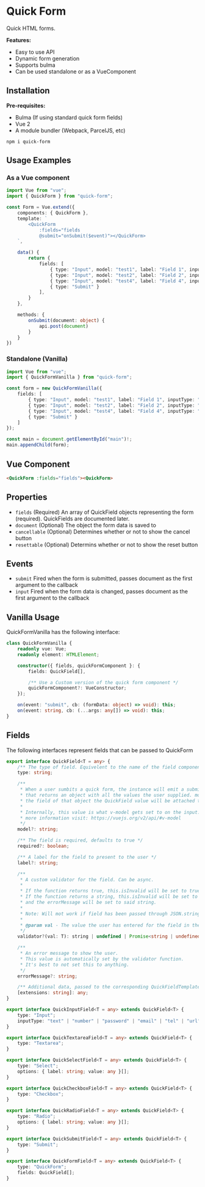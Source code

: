# Quick Form

Quick HTML forms.

**Features:**

- Easy to use API
- Dynamic form generation
- Supports bulma
- Can be used standalone or as a VueComponent

## Installation

**Pre-requisites:**

- Bulma (If using standard quick form fields)
- Vue 2
- A module bundler (Webpack, ParcelJS, etc)

`npm i quick-form`

## Usage Examples

### As a Vue component

```typescript
import Vue from "vue";
import { QuickForm } from "quick-form";

const Form = Vue.extend({
    components: { QuickForm },
    template: `
        <QuickForm
            :fields="fields
            @submit="onSubmit($event)"></QuickForm>
    `,

    data() {
        return {
            fields: [
                { type: "Input", model: "test1", label: "Field 1", inputType: "text" },
                { type: "Input", model: "test2", label: "Field 2", inputType: "text" },
                { type: "Input", model: "test4", label: "Field 4", inputType: "number" },
                { type: "Submit" }
            ],
        }
    },

    methods: {
        onSubmit(document: object) {
            api.post(document)
        }
    }
})
```

### Standalone (Vanilla)

```typescript
import Vue from "vue";
import { QuickFormVanilla } from "quick-form";

const form = new QuickFormVanilla({
    fields: [
        { type: "Input", model: "test1", label: "Field 1", inputType: "text" },
        { type: "Input", model: "test2", label: "Field 2", inputType: "text" },
        { type: "Input", model: "test4", label: "Field 4", inputType: "number" },
        { type: "Submit" }
    ]
});

const main = document.getElementById("main")!;
main.appendChild(form);
```

## Vue Component

```html
<QuickForm :fields="fields"><QuickForm>
```

## Properties

- `fields` (Required) An array of QuickField objects representing the form (required). QuickFields are documented later.
- `document` (Optional) The object the form data is saved to
- `cancellable` (Optional) Determines whether or not to show the cancel button
- `resettable` (Optional) Determins whether or not to show the reset button

## Events

- `submit` Fired when the form is submitted, passes document as the first argument to the callback
- `input` Fired when the form data is changed, passes document as the first argument to the callback

## Vanilla Usage

QuickFormVanilla has the following interface:

```typescript
class QuickFormVanilla {
    readonly vue: Vue;
    readonly element: HTMLElement;

    constructor({ fields, quickFormComponent }: {
        fields: QuickField[],

        /** Use a Custom version of the quick form component */
        quickFormComponent?: VueConstructor;
    });

    on(event: "submit", cb: (formData: object) => void): this;
    on(event: string, cb: (...args: any[]) => void): this;
}
```

## Fields

The following interfaces represent fields that can be passed to QuickForm

```typescript
export interface QuickField<T = any> {
    /** The type of field. Equivelent to the name of the field component. */
    type: string;

    /**
     * When a user sumbits a quick form, the instance will emit a submit event
     * that returns an object with all the values the user supplied. model represents
     * the field of that object the QuickField value will be attached to.
     *
     * Internally, this value is what v-model gets set to on the input. For
     * more information visit: https://vuejs.org/v2/api/#v-model
     */
    model?: string;

    /** The field is required, defaults to true */
    required?: boolean;

    /** A label for the field to present to the user */
    label?: string;

    /**
     * A custom validator for the field. Can be async.
     *
     * If the function returns true, this.isInvalid will be set to true.
     * If the function returns a string, this.isInvalid will be set to true
     * and the errorMessage will be set to said string.
     *
     * Note: Will mot work if field has been passed through JSON.stringify.
     *
     * @param val - The value the user has entered for the field in the form
     */
    validator?(val: T): string | undefined | Promise<string | undefined>;

    /**
     * An error message to show the user.
     * This value is automatically set by the validator function.
     * It's best to not set this to anything.
     */
    errorMessage?: string;

    /** Additional data, passed to the corresponding QuickFieldTemplate of this type */
    [extensions: string]: any;
}

export interface QuickInputField<T = any> extends QuickField<T> {
    type: "Input";
    inputType: "text" | "number" | "password" | "email" | "tel" | "url" | "color";
}

export interface QuickTextareaField<T = any> extends QuickField<T> {
    type: "Textarea";
}

export interface QuickSelectField<T = any> extends QuickField<T> {
    type: "Select";
    options: { label: string; value: any }[];
}

export interface QuickCheckboxField<T = any> extends QuickField<T> {
    type: "Checkbox";
}

export interface QuickRadioField<T = any> extends QuickField<T> {
    type: "Radio";
    options: { label: string; value: any }[];
}

export interface QuickSubmitField<T = any> extends QuickField<T> {
    type: "Submit";
}

export interface QuickFormField<T = any> extends QuickField<T> {
    type: "QuickForm";
    fields: QuickField[];
}
```